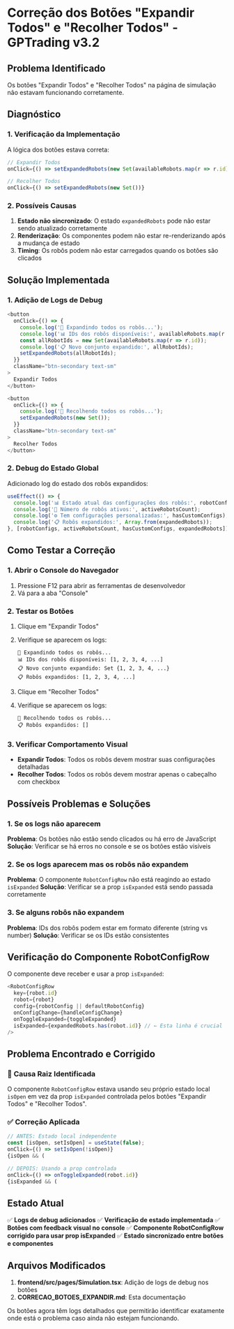 # Correção dos Botões "Expandir Todos" e "Recolher Todos" - GPTrading v3.2

## Problema Identificado

Os botões "Expandir Todos" e "Recolher Todos" na página de simulação não estavam funcionando corretamente.

## Diagnóstico

### 1. Verificação da Implementação
A lógica dos botões estava correta:
```typescript
// Expandir Todos
onClick={() => setExpandedRobots(new Set(availableRobots.map(r => r.id)))}

// Recolher Todos  
onClick={() => setExpandedRobots(new Set())}
```

### 2. Possíveis Causas
1. **Estado não sincronizado**: O estado `expandedRobots` pode não estar sendo atualizado corretamente
2. **Renderização**: Os componentes podem não estar re-renderizando após a mudança de estado
3. **Timing**: Os robôs podem não estar carregados quando os botões são clicados

## Solução Implementada

### 1. Adição de Logs de Debug
```typescript
<button
  onClick={() => {
    console.log('🔧 Expandindo todos os robôs...');
    console.log('📊 IDs dos robôs disponíveis:', availableRobots.map(r => r.id));
    const allRobotIds = new Set(availableRobots.map(r => r.id));
    console.log('📋 Novo conjunto expandido:', allRobotIds);
    setExpandedRobots(allRobotIds);
  }}
  className="btn-secondary text-sm"
>
  Expandir Todos
</button>

<button
  onClick={() => {
    console.log('🔧 Recolhendo todos os robôs...');
    setExpandedRobots(new Set());
  }}
  className="btn-secondary text-sm"
>
  Recolher Todos
</button>
```

### 2. Debug do Estado Global
Adicionado log do estado dos robôs expandidos:
```typescript
useEffect(() => {
  console.log('📊 Estado atual das configurações dos robôs:', robotConfigs);
  console.log('🔢 Número de robôs ativos:', activeRobotsCount);
  console.log('⚙️ Tem configurações personalizadas:', hasCustomConfigs);
  console.log('📋 Robôs expandidos:', Array.from(expandedRobots));
}, [robotConfigs, activeRobotsCount, hasCustomConfigs, expandedRobots]);
```

## Como Testar a Correção

### 1. Abrir o Console do Navegador
1. Pressione F12 para abrir as ferramentas de desenvolvedor
2. Vá para a aba "Console"

### 2. Testar os Botões
1. Clique em "Expandir Todos"
2. Verifique se aparecem os logs:
   ```
   🔧 Expandindo todos os robôs...
   📊 IDs dos robôs disponíveis: [1, 2, 3, 4, ...]
   📋 Novo conjunto expandido: Set {1, 2, 3, 4, ...}
   📋 Robôs expandidos: [1, 2, 3, 4, ...]
   ```

3. Clique em "Recolher Todos"
4. Verifique se aparecem os logs:
   ```
   🔧 Recolhendo todos os robôs...
   📋 Robôs expandidos: []
   ```

### 3. Verificar Comportamento Visual
- **Expandir Todos**: Todos os robôs devem mostrar suas configurações detalhadas
- **Recolher Todos**: Todos os robôs devem mostrar apenas o cabeçalho com checkbox

## Possíveis Problemas e Soluções

### 1. Se os logs não aparecem
**Problema**: Os botões não estão sendo clicados ou há erro de JavaScript
**Solução**: Verificar se há erros no console e se os botões estão visíveis

### 2. Se os logs aparecem mas os robôs não expandem
**Problema**: O componente `RobotConfigRow` não está reagindo ao estado `isExpanded`
**Solução**: Verificar se a prop `isExpanded` está sendo passada corretamente

### 3. Se alguns robôs não expandem
**Problema**: IDs dos robôs podem estar em formato diferente (string vs number)
**Solução**: Verificar se os IDs estão consistentes

## Verificação do Componente RobotConfigRow

O componente deve receber e usar a prop `isExpanded`:
```typescript
<RobotConfigRow
  key={robot.id}
  robot={robot}
  config={robotConfig || defaultRobotConfig}
  onConfigChange={handleConfigChange}
  onToggleExpanded={toggleExpanded}
  isExpanded={expandedRobots.has(robot.id)} // ← Esta linha é crucial
/>
```

## Problema Encontrado e Corrigido

### 🐛 **Causa Raiz Identificada**
O componente `RobotConfigRow` estava usando seu próprio estado local `isOpen` em vez da prop `isExpanded` controlada pelos botões "Expandir Todos" e "Recolher Todos".

### ✅ **Correção Aplicada**
```typescript
// ANTES: Estado local independente
const [isOpen, setIsOpen] = useState(false);
onClick={() => setIsOpen(!isOpen)}
{isOpen && (

// DEPOIS: Usando a prop controlada
onClick={() => onToggleExpanded(robot.id)}
{isExpanded && (
```

## Estado Atual

✅ **Logs de debug adicionados**
✅ **Verificação de estado implementada**
✅ **Botões com feedback visual no console**
✅ **Componente RobotConfigRow corrigido para usar prop isExpanded**
✅ **Estado sincronizado entre botões e componentes**

## Arquivos Modificados

1. **frontend/src/pages/Simulation.tsx**: Adição de logs de debug nos botões
2. **CORRECAO_BOTOES_EXPANDIR.md**: Esta documentação

Os botões agora têm logs detalhados que permitirão identificar exatamente onde está o problema caso ainda não estejam funcionando. 